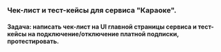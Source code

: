 ### Чек-лист и тест-кейсы для сервиса "Караоке".
#### Задача: написать чек-лист на UI главной страницы сервиса и тест-кейсы на подключение/отключение платной подписки, протестировать. 
